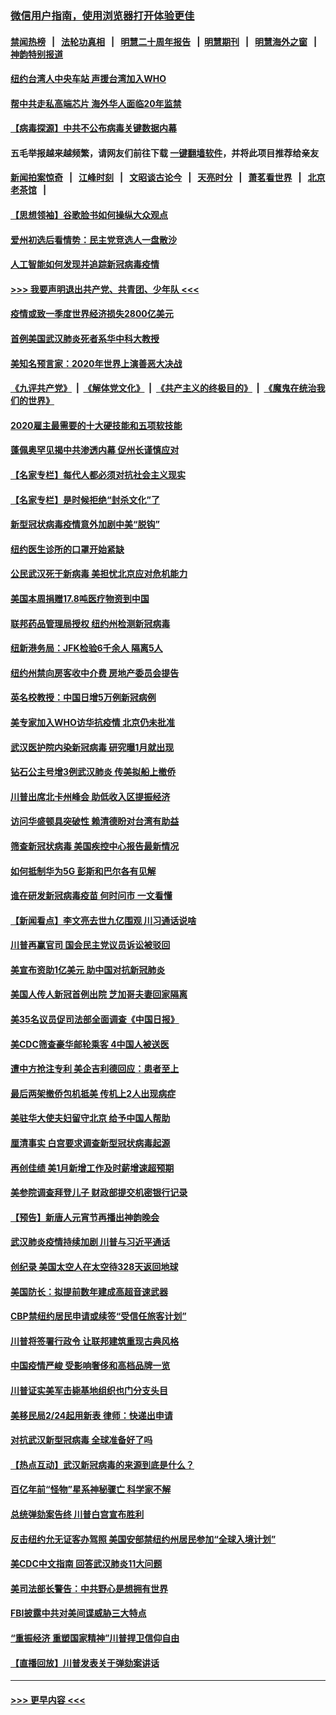 ### [微信用户指南，使用浏览器打开体验更佳](https://github.com/gfw-breaker/banned-news1/blob/master/indexes/wechat-guide.md?t=0)
#### [禁闻热榜](热点新闻.md?t=0)  &nbsp;&nbsp;|&nbsp;&nbsp; [法轮功真相](https://github.com/gfw-breaker/truth/blob/master/README.md?t=0) &nbsp;&nbsp;|&nbsp;&nbsp; [明慧二十周年报告](https://github.com/gfw-breaker/mh-reports/blob/master/README.md?t=0) &nbsp;&nbsp;|&nbsp;&nbsp;[明慧期刊](https://github.com/gfw-breaker/mh-qikan) &nbsp;&nbsp;|&nbsp;&nbsp; [明慧海外之窗](https://github.com/gfw-breaker/mh-news/blob/master/README.md?t=0) &nbsp;&nbsp;|&nbsp;&nbsp; [神韵特别报道](https://github.com/gfw-breaker/mh-news/blob/master/shenyun.md?t=0)
#### [纽约台湾人中央车站  声援台湾加入WHO](../pages/nsc412/n11857757.md?t=02101744) 
#### [帮中共走私高端芯片 海外华人面临20年监禁](../pages/nsc412/n11855016.md?t=02101744) 
#### [【病毒探源】中共不公布病毒关键数据内幕](../pages/nsc412/n11856584.md?t=02101744) 
#### 五毛举报越来越频繁，请网友们前往下载 [一键翻墙软件](https://github.com/gfw-breaker/ssr-accounts)，并将此项目推荐给亲友
#### [新闻拍案惊奇](https://github.com/gfw-breaker/banned-news1/blob/master/pages/link4.md) &nbsp;&nbsp;|&nbsp;&nbsp; [江峰时刻](https://github.com/gfw-breaker/banned-news1/blob/master/pages/link4.md) &nbsp;&nbsp;|&nbsp;&nbsp; [文昭谈古论今](https://github.com/gfw-breaker/banned-news1/blob/master/pages/link4.md) &nbsp;&nbsp;|&nbsp;&nbsp; [天亮时分](https://github.com/gfw-breaker/banned-news1/blob/master/pages/link4.md) &nbsp;&nbsp;|&nbsp;&nbsp; [萧茗看世界](https://github.com/gfw-breaker/banned-news1/blob/master/pages/link4.md) &nbsp;&nbsp;|&nbsp;&nbsp; [北京老茶馆](https://github.com/gfw-breaker/banned-news1/blob/master/pages/link4.md) &nbsp;&nbsp;|&nbsp;&nbsp; 
#### [【思想领袖】谷歌脸书如何操纵大众观点](../pages/nsc412/n11680874.md?t=02101744) 
#### [爱州初选后看情势：民主党竞选人一盘散沙](../pages/nsc412/n11856557.md?t=02101744) 
#### [人工智能如何发现并追踪新冠病毒疫情](../pages/nsc412/n11856398.md?t=02101744) 
#### [>>> 我要声明退出共产党、共青团、少年队 <<<](https://github.com/begood0513/goodnews/blob/master/quit/letter.md) 
#### [疫情或致一季度世界经济损失2800亿美元](../pages/nsc412/n11855639.md?t=02101744) 
#### [首例美国武汉肺炎死者系华中科大教授](../pages/nsc412/n11855500.md?t=02101744) 
#### [美知名预言家：2020年世界上演善恶大决战](../pages/nsc412/n11855418.md?t=02101744) 
#### [《九评共产党》](https://github.com/begood0513/9ping.md/blob/master/README.md) &nbsp;|&nbsp; [《解体党文化》](../../../../jtdwh.md/blob/master/README.md)  &nbsp;|&nbsp; [《共产主义的终极目的》](../../../../gczydzjmd.md/blob/master/README.md) &nbsp;|&nbsp; [《魔鬼在统治我们的世界》](../../../../mgztzwmdsj.md/blob/master/README.md) 
#### [2020雇主最需要的十大硬技能和五项软技能](../pages/nsc412/n11850953.md?t=02101744) 
#### [蓬佩奥罕见揭中共渗透内幕 促州长谨慎应对](../pages/nsc412/n11854685.md?t=02101744) 
#### [【名家专栏】每代人都必须对抗社会主义现实](../pages/nsc412/n11831412.md?t=02101744) 
#### [【名家专栏】是时候拒绝“封杀文化”了](../pages/nsc412/n11814093.md?t=02101744) 
#### [新型冠状病毒疫情意外加剧中美“脱钩”](../pages/nsc412/n11854475.md?t=02101744) 
#### [纽约医生诊所的口罩开始紧缺](../pages/nsc412/n11853364.md?t=02101744) 
#### [公民武汉死于新病毒 美担忧北京应对危机能力](../pages/nsc412/n11854331.md?t=02101744) 
#### [美国本周捐赠17.8吨医疗物资到中国](../pages/nsc412/n11854269.md?t=02101744) 
#### [联邦药品管理局授权  纽约州检测新冠病毒](../pages/nsc412/n11853371.md?t=02101744) 
#### [纽新港务局：JFK检验6千余人  隔离5人](../pages/nsc412/n11853366.md?t=02101744) 
#### [纽约州禁向房客收中介费  房地产委员会提告](../pages/nsc412/n11853360.md?t=02101744) 
#### [英名校教授：中国日增5万例新冠病例](../pages/nsc412/n11854174.md?t=02101744) 
#### [美专家加入WHO访华抗疫情 北京仍未批准](../pages/nsc412/n11854043.md?t=02101744) 
#### [武汉医护院内染新冠病毒 研究曝1月就出现](../pages/nsc412/n11852928.md?t=02101744) 
#### [钻石公主号增3例武汉肺炎 传美拟船上撤侨](../pages/nsc412/n11853240.md?t=02101744) 
#### [川普出席北卡州峰会 助低收入区提振经济](../pages/nsc412/n11853232.md?t=02101744) 
#### [访问华盛顿具突破性 赖清德盼对台湾有助益](../pages/nsc412/n11853129.md?t=02101744) 
#### [筛查新冠状病毒 美国疾控中心报告最新情况](../pages/nsc412/n11853070.md?t=02101744) 
#### [如何抵制华为5G 彭斯和巴尔各有见解](../pages/nsc412/n11852535.md?t=02101744) 
#### [谁在研发新冠病毒疫苗 何时问市 一文看懂](../pages/nsc412/n11852840.md?t=02101744) 
#### [【新闻看点】李文亮去世九亿围观 川习通话说啥](../pages/nsc412/n11852360.md?t=02101744) 
#### [川普再赢官司 国会民主党议员诉讼被驳回](../pages/nsc412/n11852287.md?t=02101744) 
#### [美宣布资助1亿美元 助中国对抗新冠肺炎](../pages/nsc412/n11852531.md?t=02101744) 
#### [美国人传人新冠首例出院 芝加哥夫妻回家隔离](../pages/nsc412/n11852452.md?t=02101744) 
#### [美35名议员促司法部全面调查《中国日报》](../pages/nsc412/n11852435.md?t=02101744) 
#### [美CDC筛查豪华邮轮乘客 4中国人被送医](../pages/nsc412/n11852085.md?t=02101744) 
#### [遭中方抢注专利 美企吉利德回应：患者至上](../pages/nsc412/n11852037.md?t=02101744) 
#### [最后两架撤侨包机抵美 传机上2人出现病症](../pages/nsc412/n11852173.md?t=02101744) 
#### [美驻华大使夫妇留守北京 给予中国人帮助](../pages/nsc412/n11852165.md?t=02101744) 
#### [厘清事实 白宫要求调查新型冠状病毒起源](../pages/nsc412/n11852106.md?t=02101744) 
#### [再创佳绩 美1月新增工作及时薪增速超预期](../pages/nsc412/n11852174.md?t=02101744) 
#### [美参院调查拜登儿子 财政部提交机密银行记录](../pages/nsc412/n11851808.md?t=02101744) 
#### [【预告】新唐人元宵节再播出神韵晚会](../pages/nsc412/n11843192.md?t=02101744) 
#### [武汉肺炎疫情持续加剧 川普与习近平通话](../pages/nsc412/n11851613.md?t=02101744) 
#### [创纪录 美国太空人在太空待328天返回地球](../pages/nsc412/n11851266.md?t=02101744) 
#### [美国防长：拟提前数年建成高超音速武器](../pages/nsc412/n11850959.md?t=02101744) 
#### [CBP禁纽约居民申请或续签“受信任旅客计划”](../pages/nsc412/n11850857.md?t=02101744) 
#### [川普将签署行政令 让联邦建筑重现古典风格](../pages/nsc412/n11850654.md?t=02101744) 
#### [中国疫情严峻 受影响奢侈和高档品牌一览](../pages/nsc412/n11850319.md?t=02101744) 
#### [川普证实美军击毙基地组织也门分支头目](../pages/nsc412/n11850383.md?t=02101744) 
#### [美移民局2/24起用新表 律师：快递出申请](../pages/nsc412/n11848220.md?t=02101744) 
#### [对抗武汉新型冠病毒 全球准备好了吗](../pages/nsc412/n11850142.md?t=02101744) 
#### [【热点互动】武汉新冠病毒的来源到底是什么？](../pages/nsc412/n11849749.md?t=02101744) 
#### [百亿年前“怪物”星系神秘骤亡 科学家不解](../pages/nsc412/n11849863.md?t=02101744) 
#### [总统弹劾案告终 川普白宫宣布胜利](../pages/nsc412/n11849985.md?t=02101744) 
#### [反击纽约允无证客办驾照  美国安部禁纽约州居民参加“全球入境计划”](../pages/nsc412/n11849828.md?t=02101744) 
#### [美CDC中文指南 回答武汉肺炎11大问题](../pages/nsc412/n11849703.md?t=02101744) 
#### [美司法部长警告：中共野心是想拥有世界](../pages/nsc412/n11849769.md?t=02101744) 
#### [FBI披露中共对美间谍威胁三大特点](../pages/nsc412/n11849700.md?t=02101744) 
#### [“重振经济 重塑国家精神”川普捍卫信仰自由](../pages/nsc412/n11849641.md?t=02101744) 
#### [【直播回放】川普发表关于弹劾案讲话](../pages/nsc412/n11849472.md?t=02101744) 

----
#### [ >>> 更早内容 <<< ](../indexes/nsc412-earlier.md)
